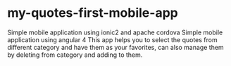 # my-quotes-first-mobile-app
Simple mobile application using ionic2 and apache cordova
Simple mobile application using angular 4
This app helps you to select the quotes from different category and have them as your favorites, can also manage them by deleting from category and adding to them.
